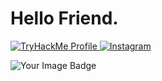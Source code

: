 # Hello Friend.


<p align="left">
  <a href="https://tryhackme.com/p/Zoufan">
    <img alt="TryHackMe Profile" src="https://img.shields.io/badge/-TryHackMe%20Profile-8B0000?&style=for-the-badge&logo=TryHackMe&logoColor=FFFFFF" />
  </a>
  <a href="https://www.instagram.com/k99mb">
    <img alt="Instagram" src="https://img.shields.io/badge/-Instagram-8B0000?&style=for-the-badge&logo=instagram&logoColor=FFFFFF" />
  </a>
</p>
<img src="https://tryhackme-badges.s3.amazonaws.com/Zoufan.png" alt="Your Image Badge" />






